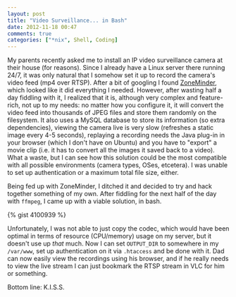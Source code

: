 ```yaml
---
layout: post
title: "Video Surveillance... in Bash"
date: 2012-11-18 00:47
comments: true
categories: ["*nix", Shell, Coding]
---
```


My parents recently asked me to install an IP video surveillance camera at their
house (for reasons). Since I already have a Linux server there running 24/7, it
was only natural that I somehow set it up to record the camera's video feed (mp4
over RTSP). After a bit of googling I found [ZoneMinder][1], which looked like
it did everything I needed. However, after wasting half a day fiddling with it,
I realized that it is, although very complex and feature-rich, not up to my
needs: no matter how you configure it, it will convert the video feed into
thousands of JPEG files and store them randomly on the filesystem. It also uses
a MySQL database to store its information (so extra dependencies), viewing the
camera live is very slow (refreshes a static image every 4-5 seconds), replaying
a recording needs the Java plug-in in your browser (which I don't have on
Ubuntu) and you have to "export" a movie clip (i.e. it has to convert all the
images it saved back to a video). What a waste, but I can see how this solution
could be the most compatible with all possible environments (camera types, OSes,
etcetera). I was unable to set up authentication or a maximum total file size,
either.

Being fed up with ZoneMinder, I ditched it and decided to try and hack together
something of my own. After fiddling for the next half of the day with `ffmpeg`,
I came up with a viable solution, in bash.

{% gist 4100939 %}

Unfortunately, I was not able to just copy the codec, which would have been
optimal in terms of resource (CPU/memory) usage on my server, but it doesn't
use up *that* much. Now I can set `OUTPUT_DIR` to somewhere in my `/var/www`,
set up authentication on it via `.htaccess` and be done with it. Dad can now
easily view the recordings using his browser, and if he really needs to view the
live stream I can just bookmark the RTSP stream in VLC for him or something.

Bottom line: K.I.S.S.

[0]: http://www.tp-link.com/en/products/details/?model=TL-SC3130G
[1]: http://www.zoneminder.com/